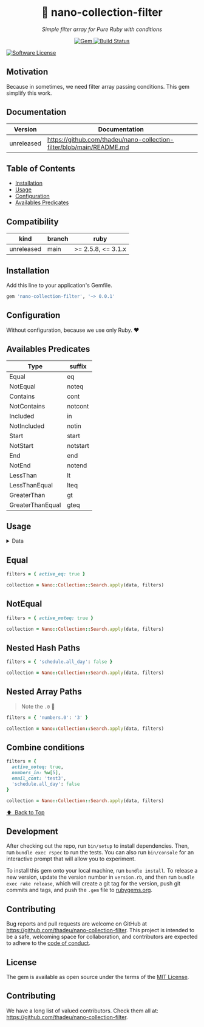 <p align="center">
  <h1 align="center">🎨 nano-collection-filter</h1>
  <p align="center"><i>Simple filter array for Pure Ruby with conditions</i></p>
</p>

<p align="center">
  <a href="https://rubygems.org/gems/nano-collection-filter">
    <img alt="Gem" src="https://img.shields.io/gem/v/nano-collection-filter.svg?style=flat-square">
  </a>

  <a href="https://github.com/thadeu/nano-collection-filter/actions/workflows/ci.yml">
    <img alt="Build Status" src="https://github.com/thadeu/nano-collection-filter/actions/workflows/ci.yml/badge.svg">
  </a>

  [![Software License](https://img.shields.io/badge/license-MIT-brightgreen.svg?style=flat-square)](LICENSE)
</p>


## Motivation

Because in sometimes, we need filter array passing conditions. This gem simplify this work.

## Documentation <!-- omit in toc -->

Version    | Documentation
---------- | -------------
unreleased | https://github.com/thadeu/nano-collection-filter/blob/main/README.md

## Table of Contents <!-- omit in toc -->
  - [Installation](#installation)
  - [Usage](#usage)
  - [Configuration](#configuration)
  - [Availables Predicates](#availables-predicates)

## Compatibility

| kind           | branch  | ruby               |
| -------------- | ------- | ------------------ |
| unreleased     | main    | >= 2.5.8, <= 3.1.x |

## Installation

Add this line to your application's Gemfile.

```ruby
gem 'nano-collection-filter', '~> 0.0.1'
```

## Configuration

Without configuration, because we use only Ruby. ❤️

## Availables Predicates

| Type | suffix |
| ----------- | ----------- |
| Equal | eq      |
| NotEqual | noteq        |
| Contains | cont        |
| NotContains | notcont        |
| Included | in        |
| NotIncluded | notin        |
| Start | start        |
| NotStart | notstart        |
| End | end        |
| NotEnd | notend        |
| LessThan | lt        |
| LessThanEqual | lteq        |
| GreaterThan | gt        |
| GreaterThanEqual | gteq        |


## Usage

<details>
  <summary>Data</summary>
  
  ```ruby
  data = [
    {
      id: 1,
      name: 'Test #1',
      email: 'test1@email1.com',
      schedule: { all_day: true },
      numbers: %w[1 2],
      active: true,
      count: 9
    },
    {
      id: 2,
      name: 'Test #2',
      email: 'test2@email2.com',
      schedule: { all_day: false },
      numbers: %w[3 4],
      active: true,
      count: 10
    },
    {
      id: 3,
      name: 'Test #3',
      email: 'test3@email3.com',
      schedule: { all_day: false },
      numbers: %w[5 6],
      active: false,
      count: 99
    }
  ]
  ```
</details>


## Equal

```ruby
filters = { active_eq: true }

collection = Nano::Collection::Search.apply(data, filters)
```

## NotEqual

```ruby
filters = { active_noteq: true }

collection = Nano::Collection::Search.apply(data, filters)
```

## Nested Hash Paths

```ruby
filters = { 'schedule.all_day': false }

collection = Nano::Collection::Search.apply(data, filters)
```

## Nested Array Paths

> Note the `.0` 🎉

```ruby
filters = { 'numbers.0': '3' }

collection = Nano::Collection::Search.apply(data, filters)
```

## Combine conditions

```ruby
filters = {
  active_noteq: true,
  numbers_in: %w[5],
  email_cont: 'test3',
  'schedule.all_day': false
}

collection = Nano::Collection::Search.apply(data, filters)
```

[⬆️ &nbsp;Back to Top](#table-of-contents-)

## Development

After checking out the repo, run `bin/setup` to install dependencies. Then, run `bundle exec rspec` to run the tests. You can also run `bin/console` for an interactive prompt that will allow you to experiment.

To install this gem onto your local machine, run `bundle install`. To release a new version, update the version number in `version.rb`, and then run `bundle exec rake release`, which will create a git tag for the version, push git commits and tags, and push the `.gem` file to [rubygems.org](https://rubygems.org).

## Contributing

Bug reports and pull requests are welcome on GitHub at https://github.com/thadeu/nano-collection-filter. This project is intended to be a safe, welcoming space for collaboration, and contributors are expected to adhere to the [code of conduct](https://github.com/thadeu/nano-collection-filter/blob/master/CODE_OF_CONDUCT.md).


## License

The gem is available as open source under the terms of the [MIT License](https://opensource.org/licenses/MIT).

## Contributing

We have a long list of valued contributors. Check them all at: https://github.com/thadeu/nano-collection-filter.
